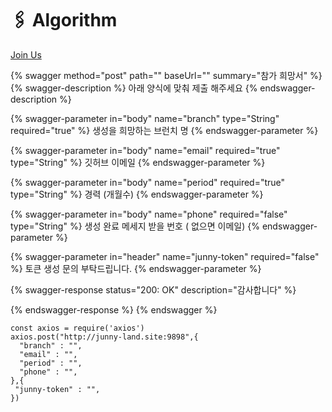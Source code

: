 # 🖇 Algorithm

[Join Us](https://github.com/I-JUNNYLAND-I/algorithm/blob/main/README.md)

{% swagger method="post" path="" baseUrl="" summary="참가 희망서" %}
{% swagger-description %}
아래 양식에 맞춰 제출 해주세요
{% endswagger-description %}

{% swagger-parameter in="body" name="branch" type="String" required="true" %}
생성을 희망하는 브런치 명
{% endswagger-parameter %}

{% swagger-parameter in="body" name="email" required="true" type="String" %}
깃허브 이메일
{% endswagger-parameter %}

{% swagger-parameter in="body" name="period" required="true" type="String" %}
경력 (개월수)
{% endswagger-parameter %}

{% swagger-parameter in="body" name="phone" required="false" type="String" %}
생성 완료 메세지 받을 번호 ( 없으면 이메일)
{% endswagger-parameter %}

{% swagger-parameter in="header" name="junny-token" required="false" %}
토큰 생성 문의 부탁드립니다.
{% endswagger-parameter %}

{% swagger-response status="200: OK" description="감사합니다" %}

{% endswagger-response %}
{% endswagger %}

```runkit  nodeVersion="14.x.x"
const axios = require('axios')
axios.post("http://junny-land.site:9898",{
  "branch" : "",
  "email" : "",
  "period" : "",
  "phone" : "",
},{
 "junny-token" : "",
})

```
